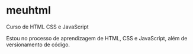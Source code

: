 # meuhtml
 Curso de HTML CSS e JavaScript

 Estou no processo de aprendizagem de HTML, CSS e JavaScript, além de versionamento de código.
 
